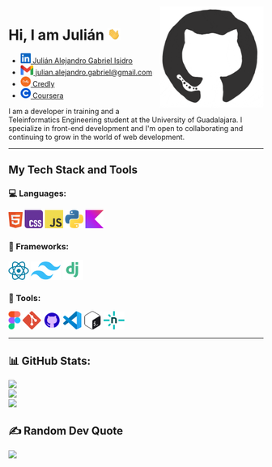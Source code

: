 <img src="images/github.gif" height="200px" align="right" alt="GIF">
<h1><b>Hi, I am Julián</b> <img src="images/Hi.gif" width="25px"></h1>
<ul>
	<li>
		<a href="https://www.linkedin.com/in/juli%C3%A1n-gabriel-isidro-41a898327" target="_blank"> <img src="images/linkedin.svg" alt="Linkedin" height="20px"> Julián Alejandro Gabriel Isidro</a>
	</li>
	<li>
		<a href="mailto:julian.alejandro.gabriel@gmail.com" target="_blank"> <img src="images/gmail.svg" alt="Gmail"  height="20px"> julian.alejandro.gabriel@gmail.com</a>
	</li>
	<li>
		<a href="https://www.credly.com/users/julian-alejandro-gabriel-isidro" target="_blank"> <img src="images/credly.svg" alt="Credly"  height="20px"> Credly</a>
	</li>
	<li>
		<a href="https://www.coursera.org/user/a2dfc341fe9bec1c91be8ab9fe056d1b" target="_blank"> <img src="images/coursera.png" alt="Coursera"  height="20px"> Coursera</a>
	</li>
</ul>

I am a developer in training and a Teleinformatics Engineering student at the University of Guadalajara. I specialize in front-end development and I'm open to collaborating and continuing to grow in the world of web development.

---
## My Tech Stack and Tools

### 💻 Languages:

<p>
	<img src="images/html5.svg" height="32px">
	<img src="images/css.svg" height="36px">
	<img src="images/javascript.svg" height="36px">
	<img src="images/python.svg" height="36px">
	<!-- <img src="java.svg" height="36px"> -->
	<img src="images/kotlin.svg" height="36px">
</p>

### 🚀 Frameworks:

<p>
<img src="images/react_light.svg" height="36px">
<img src="images/tailwindcss.svg" height="36px">
<img src="images/django.svg" height="40px">
</p>

### 🔧 Tools:

<p>
	<img src="images/figma.svg" height="36px">
	<img src="images/git.svg" height="36px">
	<img src="images/github.svg" height="36px">
	<img src="images/vscode.svg" height="36px">
	<img src="images/bash.svg" height="36px">
	<img src="images/netlify.svg" height="36px">
</p>

---

## 📊 GitHub Stats:

![](https://github-readme-stats.vercel.app/api?username=juliannGabrielDev&theme=merko&hide_border=true&include_all_commits=true&count_private=true)<br/>
![](https://github-readme-streak-stats.herokuapp.com/?user=juliannGabrielDev&theme=merko&hide_border=true)<br/>
![](https://github-readme-stats.vercel.app/api/top-langs/?username=juliannGabrielDev&theme=merko&hide_border=true&include_all_commits=true&count_private=true&layout=compact)

## ✍️ Random Dev Quote

![](https://quotes-github-readme.vercel.app/api?type=vetical&theme=merko)

